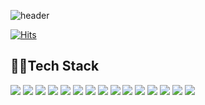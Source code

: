 ![header](https://capsule-render.vercel.app/api?type=slice&color=auto&height=300&section=header&text=Heesane&fontSize=80&animation=twinkling&fontAlign=80&descAlignY=100&rotate=15)


[![Hits](https://hits.seeyoufarm.com/api/count/incr/badge.svg?url=https%3A%2F%2Fgithub.com%2Fheesane&count_bg=%233D3EC8&title_bg=%23B80EC2&icon=&icon_color=%23E7E7E7&title=hits&edge_flat=false)](https://hits.seeyoufarm.com)

## 👩‍💻Tech Stack

<img src="https://img.shields.io/badge/GitHub-181717?style=&logo=GitHub&logoColor=white">
<img src="https://img.shields.io/badge/AWS-232F3E?style=&logo=Amazon AWS&logoColor=white">
<img src="https://img.shields.io/badge/MySQL-white?style=&logo=mysql&logoColor=black"/>
<img src="https://img.shields.io/badge/Python-3776AB?logo=Python&logoColor=white"/>
<img src="https://img.shields.io/badge/FastAPI-009688?style=&logo=FastAPI&logoColor=white">
<img src="https://img.shields.io/badge/Django-092E20?style=&logo=django&logoColor=white">
<img src="https://img.shields.io/badge/Docker-2496ED?style=&logo=docker&logoColor=white"/>
<img src="https://img.shields.io/badge/Github_Actions-2088FF?style=&logo=githubactions&logoColor=white">

<img src="https://img.shields.io/badge/Node_Exporter-9FEF00?style=&loho=node-exporter"> 
<img src="https://img.shields.io/badge/cAdvisor-999999?style="> 
<img src="https://img.shields.io/badge/Grafana-F46800?style=&logo=grafana&logoColor=white"> 
<img src="https://img.shields.io/badge/Prometheus-E6522C?style=&logo=prometheus&logoColor=white"> 
<img src="https://img.shields.io/badge/Elasticsearch-005571?style=&logo=Elasticsearch&logoColor=white"> 
<img src="https://img.shields.io/badge/Kibana-005571?style=&logo=Kibana&logoColor=white"> 
<img src="https://img.shields.io/badge/Logstash-005571?style=&logo=Logstash&logoColor=white">